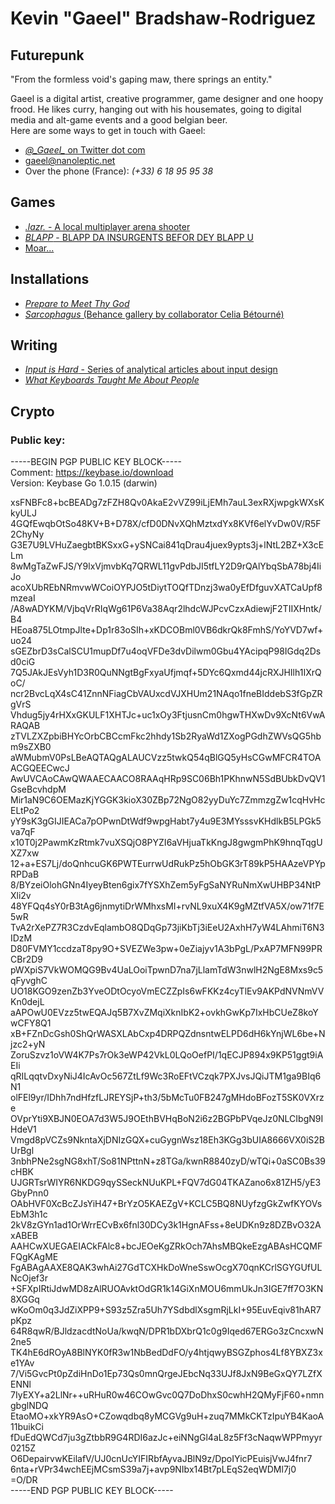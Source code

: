 # Kevin "Gaeel" Bradshaw-Rodriguez   
## Futurepunk   
"From the formless void's gaping maw, there springs an entity."   

Gaeel is a digital artist, creative programmer, game designer and one hoopy frood. He likes curry, hanging out with his housemates, going to digital media and alt-game events and a good belgian beer.   
Here are some ways to get in touch with Gaeel:   

* [*@\_Gaeel\_* on Twitter dot com](https://twitter.com/_Gaeel_)
* [gaeel@nanoleptic.net](mailto:gaeel@nanoleptic.net)
* Over the phone (France): *(+33) 6 18 95 95 38*

## Games   
* [*.lazr.* - A local multiplayer arena shooter](https://gaeel.itch.io/lazr)
* [*BLAPP* - BLAPP DA INSURGENTS BEFOR DEY BLAPP U](https://gaeel.itch.io/blapp)
* [Moar...](https://gaeel.itch.io/)

## Installations
* [*Prepare to Meet Thy God*](http://shakethatbutton.com/prepare-to-meet-thy-god/)
* [*Sarcophagus* (Behance gallery by collaborator Celia Bétourné)](https://www.behance.net/gallery/35991941/Sarcophagus-Game-installation)

## Writing
* [*Input is Hard* - Series of analytical articles about input design](https://medium.com/@_Gaeel_/input-is-hard-intro-8578ebb5aa23)
* [*What Keyboards Taught Me About People*](https://medium.com/@_Gaeel_/what-keyboards-taught-me-about-people-d3f1badd161b)

## Crypto

### Public key:

-----BEGIN PGP PUBLIC KEY BLOCK-----  
Comment: https://keybase.io/download  
Version: Keybase Go 1.0.15 (darwin)  

xsFNBFc8+bcBEADg7zFZH8Qv0AkaE2vVZ99iLjEMh7auL3exRXjwpgkWXsKkyULJ
4GQfEwqbOtSo48KV+B+D78X/cfD0DNvXQhMztxdYx8KVf6elYvDw0V/R5F2ChyNy
G3E7U9LVHuZaegbtBKSxxG+ySNCai841qDrau4juex9ypts3j+lNtL2BZ+X3cELm
8wMgTaZwFJS/Y9lxVjmvbKq7QRWL11gvPdbJI5tfLY2D9rQAlYbqSbA78bj4IiJo
acoXUbREbNRmvwWCoiOYPJO5tDiytTOQfTDnzj3wa0yEfDfguvXATCaUpf8mzeaI
/A8wADYKM/VjbqVrRIqWg61P6Va38Aqr2lhdcWJPcvCzxAdiewjF2TIIXHntk/B4
HEoa875LOtmpJlte+Dp1r83oSIh+xKDCOBml0VB6dkrQk8FmhS/YoYVD7wf+uo24
sGEZbrD3sCalSCU1mupDf7u4oqVFDe3dvDilwm0Gbu4YAcipqP98IGdq2Dsd0ciG
7Q5JAkJEsVyh1D3R0QuNNgtBgFxyaUfjmqf+5DYc6Qxmd44jcRXJHIlh1IXrQoC/
ncr2BvcLqX4sC41ZnnNFiagCbVAUxcdVJXHUm21NAqo1fneBIddebS3fGpZRgVrS
Vhdug5jy4rHXxGKULF1XHTJc+uc1xOy3FtjusnCm0hgwTHXwDv9XcNt6VwARAQAB
zTVLZXZpbiBHYcOrbCBCcmFkc2hhdy1Sb2RyaWd1ZXogPGdhZWVsQG5hbm9sZXB0
aWMubmV0PsLBeAQTAQgALAUCVzz5twkQ54qBlGQ5yHsCGwMFCR4TOAACGQEECwcJ
AwUVCAoCAwQWAAECAACO8RAAqHRp9SC06Bh1PKhnwN5SdBUbkDvQV1GseBcvhdpM
Mir1aN9C6OEMazKjYGGK3kioX30ZBp72NgO82yyDuYc7ZmmzgZw1cqHvHcELtPo2
yY9sK3gGIJIEACa7pOPwnDtWdf9wpgHabt7y4u9E3MYsssvKHdlkB5LPGk5va7qF
x10T0j2PawmKzRtmk7vuXSQjO8PYZI6aVHjuaTkKngJ8gwgmPhK9hnqTqgUXZ7xw
12+a+ES7Lj/doQnhcuGK6PWTEurrwUdRukPz5hObGK3rT89kP5HAAzeVPYpRPDaB
8/BYzeiOlohGNn4IyeyBten6gix7fYSXhZem5yFgSaNYRuNmXwUHBP34NtPXli2v
48YFQq4sY0rB3tAg6jnmytiDrWMhxsMI+rvNL9xuX4K9gMZtfVA5X/ow71f7E5wR
TvA2rXePZ7R3CzdvEqlambO8QDqGp73jiKbTj3iEeU2AxhH7yW4LAhmiT6N3IDzM
D80FVMY1ccdzaT8py9O+SVEZWe3pw+0eZiajyv1A3bPgL/PxAP7MFN99PRCBr2D9
pWXpiS7VkWOMQG9Bv4UaLOoiTpwnD7na7jLlamTdW3nwlH2NgE8Mxs9c5qFyvghC
UO18KGO9zenZb3YveODtOcyoVmECZZpIs6wFKKz4cyTlEv9AKPdNVNmVVKn0dejL
aAPOwU0EVzz5twEQAJq5B7XvZMqiXknIbK2+ovkhGwKp7IxHbCUeZ8koYwCFY8Q1
xB+FZnDcGsh0ShQrWASXLAbCxp4DRPQZdnsntwELPD6dH6kYnjWL6be+Njzc2+yN
ZoruSzvz1oVW4K7Ps7rOk3eWP42VkL0LQoOefPI/1qECJP894x9KP51ggt9iAEIi
qRILqqtvDxyNiJ4IcAvOc567ZtLf9Wc3RoEFtVCzqk7PXJvsJQiJTM1ga9BIq6N1
olFEl9yr/IDhh7ndHfzfLJREYSjP+th3/5bMcTu0FB247gMHdoBFozT5SK0VXrze
OVprYti9XBJN0EOA7d3W5J9OEthBVHqBoN2i6z2BGPbPVqeJz0NLCIbgN9IHdeV1
Vmgd8pVCZs9NkntaXjDNIzGQX+cuGygnWsz18Eh3KGg3bUIA8666VX0iS2BUrBgl
3nbhPNe2sgNG8xhT/So81NPttnN+z8TGa/kwnR8840zyD/wTQi+0aSC0Bs39cHBK
UJGRTsrWIYR6NKDG9qySSeckNUuKPL+FQV7dG04TKAZano6x81ZH5/yE3GbyPnn0
OAbHVF0XcBcZJsYiH47+BrYzO5KAEZgV+KCLC5BQ8NUyfzgGkZwfKYOVsEbM3h1c
2kV8zGYn1ad1OrWrrECvBx6fnl30DCy3k1HgnAFss+8eUDKn9z8DZBvO32AxABEB
AAHCwXUEGAEIACkFAlc8+bcJEOeKgZRkOch7AhsMBQkeEzgABAsHCQMFFQgKAgME
FgABAgAAXE8QAK3whAi27GdTCXHkDoWneSswOcgX70qnKCrlSGYGUfULNcOjef3r
+SFXpIRtiJdwMD8zAlRUOAvktOdGR1k14GiXnMOU6mmUkJn3IGE7ff7O3KN8XGGq
wKoOm0q3JdZiXPP9+S93z5Zra5Uh7YSdbdlXsgmRjLkI+95EuvEqiv81hAR7pKpz
64R8qwR/BJldzacdtNoUa/kwqN/DPR1bDXbrQ1c0g9Iqed67ERGo3zCncxwN2ne5
TK4hE6dROyA8BlNYK0fR3w1NbBedDdFO/y4htjqwyBSGZphos4Lf8YBXZ3xe1YAv
7/Vi5GvcPt0pZdiHnDo1Ep73Qs0mnQrgeJEbcNq33UJf8JxN9BeGxQY7LZfXENNl
7IyEXY+a2LlNr++uRHuR0w46COwGvc0Q7DoDhxS0cwhH2QMyFjF60+nmngbglNDQ
EtaoMO+xkYR9AsO+CZowqdbq8yMCGVg9uH+zuq7MMkCKTzIpuYB4KaoA11buikCi
fDuEdQWCd7ju3gZtbbR9G4RDI6azJc+eiNNgGl4aL8z5Ff3cNaqwWPPmyyr0215Z
O6DepairvwKEilafV/UJ0cnUcYIFIRbfAyvaJBlN9z/DpoIYicPEuisjVwJ4fnr7
6nta+rVPr34wchEEjMCsmS39a7j+avp9NIbx14Bt7pLEqS2eqWDMl7j0   
=O/DR  
-----END PGP PUBLIC KEY BLOCK-----
